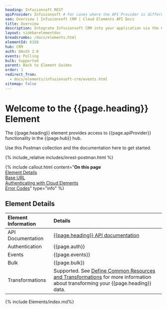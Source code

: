 ```yaml
---
heading: Infusionsoft REST
apiProvider: Infusionsoft # For cases where the API Provider is different than the element name. e;g;, ServiceNow vs. ServiceNow Oauth
seo: Overview | Infusionsoft CRM | Cloud Elements API Docs
title: Overview
description: Integrate Infusionsoft CRM into your application via the Cloud Elements APIs.
layout: sidebarelementdoc
breadcrumbs: /docs/elements.html
elementId: 6158
hub: CRM
auth: OAuth 2.0
events: Polling
bulk: Supported
parent: Back to Element Guides
order: 1
redirect_from:
  - docs/elements/infusionsoft-crm/events.html
sitemap: false
---
```


# Welcome to the {{page.heading}} Element

The {{page.heading}} element provides access to {{page.apiProvider}} functionality in the {{page.hub}} hub.

Use this Postman collection and the documentation here to get started.

<div>
{% include_relative includes/inrest-postman.html %}
</div>


{% include callout.html content="<strong>On this page</strong></br><a href=#element-details>Element Details</a></br><a href=#base-url>Base URL</a></br><a href=#authenticating-with-cloud-elements>Authenticating with Cloud Elements</a></br><a href=#error-codes>Error Codes</a>" type="info" %}

## Element Details

| Element Information | Details     |
| :------------- | :------------- |
| API Documentation | [{{page.heading}} API documentation](https://developer.infusionsoft.com/docs/rest/#!/Affiliate/searchCommissionsUsingGET) |
| Authentication | {{page.auth}}  |
| Events | {{page.events}} |
| Bulk | {{page.bulk}} |
| Transformations | Supported. See [Define Common Resources and Transformations](/docs/guides/common-resources/index.html) for more information about transforming your {{page.heading}} data.|

{% include Elements/index.md%}

